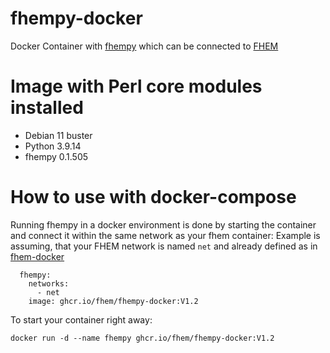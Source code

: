 # fhempy-docker
Docker Container with [fhempy](https://github.com/fhempy/fhempy) which can be connected to [FHEM](https://fhem.de/)

# Image with Perl core modules installed

* Debian 11 buster
* Python 3.9.14
* fhempy 0.1.505



# How to use with docker-compose

Running fhempy in a docker environment is done by starting the container and connect it within the same network as your fhem container: 
Example is assuming, that your FHEM network is named `net` and already defined as in [fhem-docker](https://github.com/fhem/fhem-docker/blob/dev/docker-compose.yml)

```
  fhempy:
    networks:
      - net
    image: ghcr.io/fhem/fhempy-docker:V1.2
 ```

To start your container right away:
    
    docker run -d --name fhempy ghcr.io/fhem/fhempy-docker:V1.2
